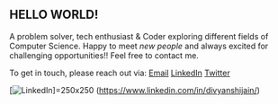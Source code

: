 ## **HELLO WORLD!**
A problem solver, tech enthusiast & Coder exploring different fields of Computer Science.
Happy to meet _new people_ and always excited for challenging opportunities!!
Feel free to contact me. 

To get in touch, please reach out via: [Email](divyanshijain174@gmail.com) [LinkedIn](https://www.linkedin.com/in/divyanshijain/) [Twitter](https://twitter.com/DivyanshiJain_) 

[![LinkedIn](https://user-images.githubusercontent.com/54709490/139676358-c30b49c7-1ee3-48c3-8557-db8f7a22dcfd.png )]=250x250 (https://www.linkedin.com/in/divyanshijain/)
